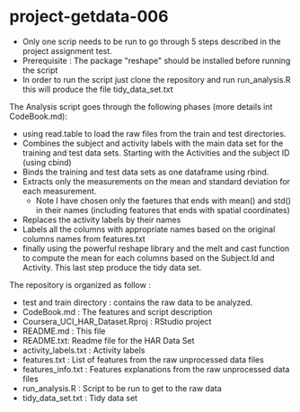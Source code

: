 
project-getdata-006
===================
- Only one scrip needs to be run to go through 5 steps described in the project assignment test.
- Prerequisite : The package "reshape" should be installed before running the script
- In order to run the script just clone the repository and run run_analysis.R this will produce
the file tidy_data_set.txt

The Analysis script goes through the following phases (more details int CodeBook.md): 
- using read.table to load the raw files from the train and test directories.
- Combines the subject and activity labels with the main data set for the training and test data sets. Starting with the Activities and the subject ID (using cbind)
- Binds the training and test data sets as one dataframe using rbind.
- Extracts only the measurements on the mean and standard deviation for each measurement.
  - Note I have chosen only the faetures that ends with mean() and  std() in their names (including features that ends 
with spatial coordinates)
- Replaces the activity labels by their names
- Labels all the columns with appropriate names based on the original columns names from features.txt
- finally using the powerful reshape library and the melt and cast function to compute the mean for each columns based on the Subject.Id and Activity. This last step produce the tidy data set.

The repository is organized as follow : 
- test and train directory : contains the raw data to be analyzed.
- CodeBook.md : The features and script description
- Coursera_UCI_HAR_Dataset.Rproj : RStudio project
- README.md : This file
- README.txt: Readme file for the HAR Data Set
- activity_labels.txt : Activity labels
- features.txt : List of features from the raw unprocessed data files
- features_info.txt : Features explanations from the raw unprocessed data files
- run_analysis.R : Script to be run to get to the raw data
- tidy_data_set.txt : Tidy data set
